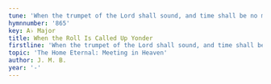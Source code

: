 ```yaml
---
tune: 'When the trumpet of the Lord shall sound, and time shall be no more'
hymnnumber: '865'
key: A♭ Major
title: When the Roll Is Called Up Yonder
firstline: 'When the trumpet of the Lord shall sound, and time shall be no more'
topic: 'The Home Eternal: Meeting in Heaven'
author: J. M. B.
year: '-'
---
```


